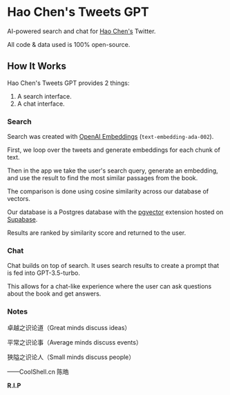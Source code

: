 # Hao Chen's Tweets GPT

AI-powered search and chat for [Hao Chen's](https://twitter.com/haoel) Twitter.

All code & data used is 100% open-source.

## How It Works

Hao Chen's Tweets GPT provides 2 things:

1. A search interface.
2. A chat interface.

### Search

Search was created with [OpenAI Embeddings](https://platform.openai.com/docs/guides/embeddings) (`text-embedding-ada-002`).

First, we loop over the tweets and generate embeddings for each chunk of text.

Then in the app we take the user's search query, generate an embedding, and use the result to find the most similar passages from the book.

The comparison is done using cosine similarity across our database of vectors.

Our database is a Postgres database with the [pgvector](https://github.com/pgvector/pgvector) extension hosted on [Supabase](https://supabase.com/).

Results are ranked by similarity score and returned to the user.

### Chat

Chat builds on top of search. It uses search results to create a prompt that is fed into GPT-3.5-turbo.

This allows for a chat-like experience where the user can ask questions about the book and get answers.

### Notes

卓越之识论道（Great minds discuss ideas）

平常之识论事（Average minds discuss events）

狹隘之识论人（Small minds discuss people）

——CoolShell.cn 陈皓

**R.I.P**
